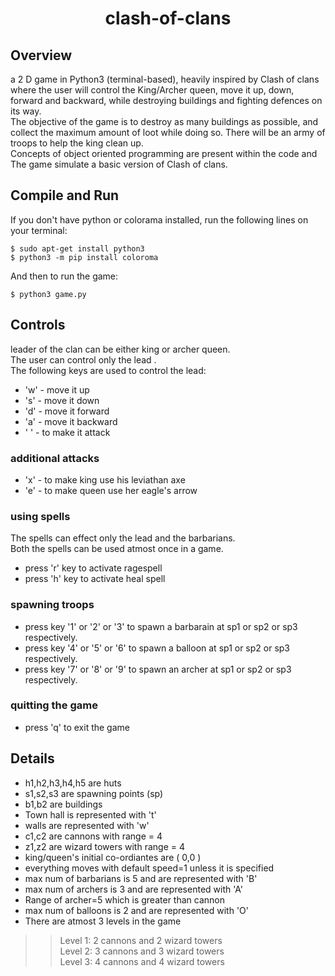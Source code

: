 <h1 align="center"> clash-of-clans </h1>

<h2><b>Overview</b></h2>
a 2 D game in Python3 (terminal-based), heavily inspired by Clash of clans where the user will control the King/Archer queen, move it up, down, forward and backward, while destroying buildings and fighting defences on its way.<br>
The objective of the game is to destroy as many buildings as possible, and collect the maximum amount of loot while doing so. There will be an army of troops to help the king clean up.<br>
Concepts of object oriented programming are present within the code and The game simulate a basic version of Clash of clans.

## Compile and Run
If you don't have python or colorama installed, run the following lines on your terminal:
```
$ sudo apt-get install python3
$ python3 -m pip install coloroma
```
And then to run the game:
```
$ python3 game.py
```
## Controls
leader of the clan can be either king or archer queen.<br>
The user can control only the lead .<br>
The following keys are used to control the lead:
- 'w' - move it up
- 's' - move it down
- 'd' - move it forward
- 'a' - move it backward
- ' ' - to make it attack
### additional attacks
- 'x' - to make king use his leviathan axe
- 'e' - to make queen use her eagle's arrow
### using spells
The spells can effect only the lead and the barbarians.<br>
Both the spells can be used atmost once in a game.
- press 'r' key to activate ragespell 
- press 'h' key to activate heal spell
### spawning troops
- press key '1' or '2' or '3' to spawn a barbarain at sp1 or sp2 or sp3 respectively.
- press key '4' or '5' or '6' to spawn a balloon at sp1 or sp2 or sp3 respectively.
- press key '7' or '8' or '9' to spawn an archer at sp1 or sp2 or sp3 respectively.
### quitting the game
- press 'q' to exit the game


## Details

- h1,h2,h3,h4,h5 are huts
- s1,s2,s3 are spawning points (sp)
- b1,b2 are buildings
- Town hall is represented with 't'
- walls are represented with 'w'
- c1,c2 are cannons with range = 4 
- z1,z2 are wizard towers with range = 4 
- king/queen's initial co-ordiantes are ( 0,0 ) 
- everything moves with default speed=1 unless it is specified
- max num of barbarians is 5 and are represented with 'B'
- max num of archers is 3 and are represented with 'A'
- Range of archer=5 which is greater than cannon
- max num of balloons is 2 and are represented with 'O'
- There are atmost 3 levels in the game
>>Level 1: 2 cannons and 2 wizard towers<br>
>>Level 2: 3 cannons and 3 wizard towers<br>
>>Level 3: 4 cannons and 4 wizard towers<br>



